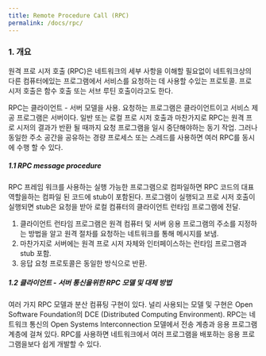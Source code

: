 ```yaml
---
title: Remote Procedure Call (RPC)
permalink: /docs/rpc/
---
```


### 1. 개요
원격 프로 시저 호출 (RPC)은 네트워크의 세부 사항을 이해할 필요없이 네트워크상의 다른 컴퓨터에있는 프로그램에서 서비스를 요청하는 데 사용할 수있는 프로토콜. 프로 시저 호출은 함수 호출 또는 서브 루틴 호출이라고도 한다.

RPC는 클라이언트 - 서버 모델을 사용. 요청하는 프로그램은 클라이언트이고 서비스 제공 프로그램은 서버이다. 일반 또는 로컬 프로 시저 호출과 마찬가지로 RPC는 원격 프로 시저의 결과가 반환 될 때까지 요청 프로그램을 일시 중단해야하는 동기 작업. 그러나 동일한 주소 공간을 공유하는 경량 프로세스 또는 스레드를 사용하면 여러 RPC를 동시에 수행 할 수 있다.

##### 1.1 RPC message procedure

RPC 프레임 워크를 사용하는 실행 가능한 프로그램으로 컴파일하면 RPC 코드의 대표 역할을하는 컴파일 된 코드에 stub이 포함된다. 프로그램이 실행되고 프로 시저 호출이 실행되면 stub은 요청을 받아 로컬 컴퓨터의 클라이언트 런타임 프로그램에 전달.

1. 클라이언트 런타임 프로그램은 원격 컴퓨터 및 서버 응용 프로그램의 주소를 지정하는 방법을 알고 원격 절차를 요청하는 네트워크를 통해 메시지를 보냄. 
2. 마찬가지로 서버에는 원격 프로 시저 자체와 인터페이스하는 런타임 프로그램과 stub 포함. 
3. 응답 요청 프로토콜은 동일한 방식으로 반환.

##### 1.2 클라이언트 - 서버 통신을위한 RPC 모델 및 대체 방법

여러 가지 RPC 모델과 분산 컴퓨팅 구현이 있다. 널리 사용되는 모델 및 구현은 Open Software Foundation의 DCE (Distributed Computing Environment).
RPC는 네트워크 통신의 Open Systems Interconnection 모델에서 전송 계층과 응용 프로그램 계층에 걸쳐 있다. RPC를 사용하면 네트워크에서 여러 프로그램을 배포하는 응용 프로그램을보다 쉽게 ​​개발할 수 있다.

